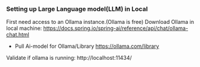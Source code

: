 ### Setting up Large Language model(LLM) in Local
First need access to an Ollama instance.(Ollama is free)
Download Ollama in local machine:
https://docs.spring.io/spring-ai/reference/api/chat/ollama-chat.html

* Pull Ai-model for Ollama/Library
https://ollama.com/library

Validate if ollama is running: http://localhost:11434/